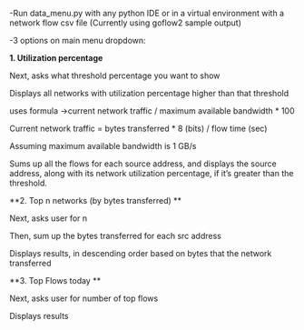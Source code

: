 -Run data_menu.py with any python IDE or in a virtual environment with a network flow csv file (Currently using goflow2 sample output) 

-3 options on main menu dropdown: 

**1. Utilization percentage**

Next, asks what threshold percentage you want to show 

Displays all networks with utilization percentage higher than that threshold 

uses formula ->current network traffic / maximum available bandwidth * 100 

Current network traffic = bytes transferred * 8 (bits) / flow time (sec) 

Assuming maximum available bandwidth is 1 GB/s 

Sums up all the flows for each source address, and displays the source address, along with its network utilization percentage, if it’s greater than the threshold. 

**2. Top n networks (by bytes transferred) **

Next, asks user for n 

Then, sum up the bytes transferred for each src address 

Displays results, in descending order based on bytes that the network transferred 

**3. Top Flows today **

Next, asks user for number of top flows 

Displays results 
